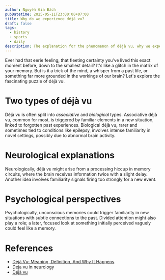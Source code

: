 ```yaml
---
author: Nguyễn Gia Bách
pubDatetime: 2025-05-11T23:00:00+07:00
title: Why do we experience déjà vu?
draft: false
tags:
  - history
  - sports
  - daily
description: The explanation for the phenomenon of déjà vu, why we experience it
---
```


Ever had that eerie feeling, that fleeting certainty you've lived this exact moment before, down to the smallest detail? It's like a glitch in the matrix of your memory. But is it a trick of the mind, a whisper from a past life, or something far more grounded in the workings of our brain? Let's explore the fascinating puzzle of déjà vu.

# Two types of déjà vu

Déjà vu is often split into _associative_ and _biological_ types. Associative déjà vu, common for most, is triggered by familiar elements in a new situation, linked to forgotten past experiences. Biological déjà vu, rarer and sometimes tied to conditions like epilepsy, involves intense familiarity in novel settings, possibly due to abnormal brain activity.

# Neurological explanations

Neurologically, déjà vu might arise from a processing hiccup in memory circuits, where the brain receives information twice with a slight delay. Another idea involves familiarity signals firing too strongly for a new event.

# Psychological perspectives

Psychologically, unconscious memories could trigger familiarity in new situations with subtle connections to the past. Divided attention might also play a role; a later, focused look at something initially perceived vaguely could feel like a memory.

# References

- [Déjà Vu: Meaning, Definition, And Why It Happens](https://www.betterhelp.com/advice/memory/deja-vu-meaning-definition-and-why-it-happens/)
- [Deja vu in neurology](https://pubmed.ncbi.nlm.nih.gov/15654548/)
- [Déjà vu](https://en.wikipedia.org/wiki/D%C3%A9j%C3%A0_vu)
